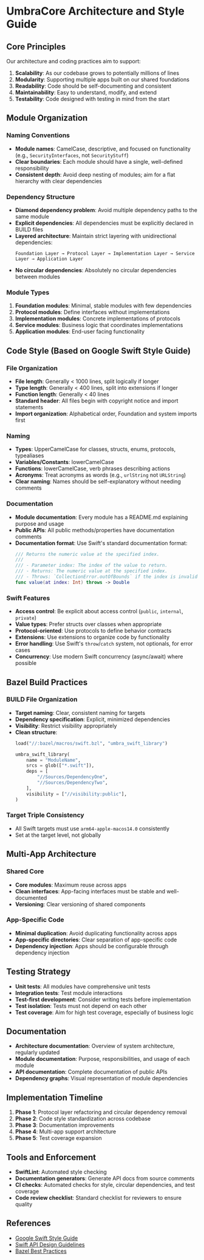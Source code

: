 # UmbraCore Architecture and Style Guide

## Core Principles

Our architecture and coding practices aim to support:

1. **Scalability**: As our codebase grows to potentially millions of lines
2. **Modularity**: Supporting multiple apps built on our shared foundations
3. **Readability**: Code should be self-documenting and consistent
4. **Maintainability**: Easy to understand, modify, and extend
5. **Testability**: Code designed with testing in mind from the start

## Module Organization

### Naming Conventions

- **Module names**: CamelCase, descriptive, and focused on functionality (e.g., `SecurityInterfaces`, not `SecurityStuff`)
- **Clear boundaries**: Each module should have a single, well-defined responsibility
- **Consistent depth**: Avoid deep nesting of modules; aim for a flat hierarchy with clear dependencies

### Dependency Structure

- **Diamond dependency problem**: Avoid multiple dependency paths to the same module
- **Explicit dependencies**: All dependencies must be explicitly declared in BUILD files
- **Layered architecture**: Maintain strict layering with unidirectional dependencies:
  ```
  Foundation Layer → Protocol Layer → Implementation Layer → Service Layer → Application Layer
  ```
- **No circular dependencies**: Absolutely no circular dependencies between modules

### Module Types

1. **Foundation modules**: Minimal, stable modules with few dependencies
2. **Protocol modules**: Define interfaces without implementations
3. **Implementation modules**: Concrete implementations of protocols
4. **Service modules**: Business logic that coordinates implementations
5. **Application modules**: End-user facing functionality

## Code Style (Based on Google Swift Style Guide)

### File Organization

- **File length**: Generally < 1000 lines, split logically if longer
- **Type length**: Generally < 400 lines, split into extensions if longer
- **Function length**: Generally < 40 lines
- **Standard header**: All files begin with copyright notice and import statements
- **Import organization**: Alphabetical order, Foundation and system imports first

### Naming

- **Types**: UpperCamelCase for classes, structs, enums, protocols, typealiases
- **Variables/Constants**: lowerCamelCase
- **Functions**: lowerCamelCase, verb phrases describing actions
- **Acronyms**: Treat acronyms as words (e.g., `urlString` not `URLString`)
- **Clear naming**: Names should be self-explanatory without needing comments

### Documentation

- **Module documentation**: Every module has a README.md explaining purpose and usage
- **Public APIs**: All public methods/properties have documentation comments
- **Documentation format**: Use Swift's standard documentation format:
  ```swift
  /// Returns the numeric value at the specified index.
  ///
  /// - Parameter index: The index of the value to return.
  /// - Returns: The numeric value at the specified index.
  /// - Throws: `CollectionError.outOfBounds` if the index is invalid.
  func value(at index: Int) throws -> Double
  ```

### Swift Features

- **Access control**: Be explicit about access control (`public`, `internal`, `private`)
- **Value types**: Prefer structs over classes when appropriate
- **Protocol-oriented**: Use protocols to define behavior contracts
- **Extensions**: Use extensions to organize code by functionality
- **Error handling**: Use Swift's `throw`/`catch` system, not optionals, for error cases
- **Concurrency**: Use modern Swift concurrency (async/await) where possible

## Bazel Build Practices

### BUILD File Organization

- **Target naming**: Clear, consistent naming for targets
- **Dependency specification**: Explicit, minimized dependencies
- **Visibility**: Restrict visibility appropriately
- **Clean structure**:
  ```python
  load("//:bazel/macros/swift.bzl", "umbra_swift_library")
  
  umbra_swift_library(
      name = "ModuleName",
      srcs = glob(["*.swift"]),
      deps = [
          "//Sources/DependencyOne",
          "//Sources/DependencyTwo",
      ],
      visibility = ["//visibility:public"],
  )
  ```

### Target Triple Consistency

- All Swift targets must use `arm64-apple-macos14.0` consistently
- Set at the target level, not globally

## Multi-App Architecture

### Shared Core

- **Core modules**: Maximum reuse across apps
- **Clean interfaces**: App-facing interfaces must be stable and well-documented
- **Versioning**: Clear versioning of shared components

### App-Specific Code

- **Minimal duplication**: Avoid duplicating functionality across apps
- **App-specific directories**: Clear separation of app-specific code
- **Dependency injection**: Apps should be configurable through dependency injection

## Testing Strategy

- **Unit tests**: All modules have comprehensive unit tests
- **Integration tests**: Test module interactions
- **Test-first development**: Consider writing tests before implementation
- **Test isolation**: Tests must not depend on each other
- **Test coverage**: Aim for high test coverage, especially of business logic

## Documentation

- **Architecture documentation**: Overview of system architecture, regularly updated
- **Module documentation**: Purpose, responsibilities, and usage of each module
- **API documentation**: Complete documentation of public APIs
- **Dependency graphs**: Visual representation of module dependencies

## Implementation Timeline

1. **Phase 1**: Protocol layer refactoring and circular dependency removal
2. **Phase 2**: Code style standardization across codebase
3. **Phase 3**: Documentation improvements
4. **Phase 4**: Multi-app support architecture
5. **Phase 5**: Test coverage expansion

## Tools and Enforcement

- **SwiftLint**: Automated style checking
- **Documentation generators**: Generate API docs from source comments
- **CI checks**: Automated checks for style, circular dependencies, and test coverage
- **Code review checklist**: Standard checklist for reviewers to ensure quality

## References

- [Google Swift Style Guide](https://google.github.io/swift/)
- [Swift API Design Guidelines](https://swift.org/documentation/api-design-guidelines/)
- [Bazel Best Practices](https://docs.bazel.build/versions/master/best-practices.html)
